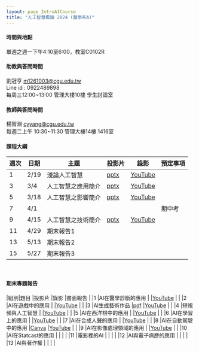 ```yaml
---
layout: page_IntroAICourse
title: "人工智慧概論 2024 (醫學系A)"
---
```


<!---
開課序號 60858
學生人數 56人
-->
#### 時間與地點
單週之週一下午4:10至6:00，教室C0102R<br/>

#### 助教與答問時間
劉冠亨 m1261003@cgu.edu.tw <br/>
Line id : 0922489898 <br/>
每周三12:00~13:00 管理大樓10樓 學生討論室 <br/>

#### 教師與答問時間
楊智淵 cyyang@cgu.edu.tw <br/>
每週二上午 10:30~11:30 管理大樓14樓 1416室<br/>

#### 課程大綱

|週次|日期         |主題                  |投影片 |錄影     | 預定事項     |
|--- |---         |---                   |---   |---      |---          |
|1   |2/19        | 淺論人工智慧          | [pptx](https://changgunguniversity-my.sharepoint.com/:p:/g/personal/d000019097_cgu_edu_tw/EU8JfJEyfAJNpqhA2qOkV0QBOpIbhjIGk1L55A93MsPQHw?e=yxXdz7)   |  [YouTube](https://youtu.be/BBuKagiEx38)     |             |
|3   |3/4         | 人工智慧之應用簡介     | [pptx](https://changgunguniversity-my.sharepoint.com/:p:/g/personal/d000019097_cgu_edu_tw/EW7vPBekZjpDiW4zAck-z1oBFgyF8yNXhJPfCnfU0MG9fQ?e=Jl2bWL)     | [YouTube](https://youtu.be/dqY9D7oKt2k)        |             |
|5   |3/18        | 人工智慧之影響簡介     | [pptx](https://changgunguniversity-my.sharepoint.com/:p:/g/personal/d000019097_cgu_edu_tw/EbqnUodDbLRFixSknUEMwCUBRcQppmkWRalnLMe14gZwtw?e=jqszgX)     | [YouTube](https://youtu.be/GxOOEjV8-Zc)        |             |
|7   |4/1         |                      |      |         |  期中考      |
|9   |4/15        | 人工智慧之技術簡介   | [pptx](https://changgunguniversity-my.sharepoint.com/:p:/g/personal/d000019097_cgu_edu_tw/EczsMN4RJL1At1nbJzKYCNUBrNh0vuCSyAE_BQw3dWDVZQ?e=hRuTG9)     | [YouTube](https://youtu.be/sgzgKIHw8vg)         |             |
|11  |4/29        | 期末報告1  |      |         |     |
|13  |5/13        | 期末報告2  |      |         |     |
|15  |5/27        | 期末報告3  |      |         |      |

<br/>

#### 期末專題報告

|組別|題目                     |投影片      |錄影            |書面報告 |
|1   |AI在醫學診斷的應用        |           |[YouTube](https://youtu.be/rZ9gwMIrxwk)            |        |
|2   |AI在遊戲中的應用          |           |[YouTube](https://youtu.be/B42DPV7uL3w)            |        |
|3   |AI生成藝術作品            |[pdf](https://changgunguniversity-my.sharepoint.com/:b:/g/personal/d000019097_cgu_edu_tw/EfWbzHktVCNEviE3oViatvABPBGnlhkLDS0nTEHqo6x_oQ?e=wxWlcu)           |[YouTube](https://youtu.be/9EhsS7ylqJc)            |        |
|4   |短視頻與人工智慧          |           |[YouTube](https://youtu.be/rgQE8FZtqjY)            |        |
|5   |AI在西洋棋中的應用         |          |[YouTube](https://youtu.be/TLFNNtwZCNY)             |        |
|6   |AI在學習上的應用           |          |[YouTube](https://youtu.be/GfeuSZ31Z2Q)             |        |
|7   |AI在合成人聲的應用         |          |[YouTube](https://youtu.be/C1PLRei6eJA)             |        |
|8   |AI在自動駕駛中的應用       |[Canva](https://www.canva.com/design/DAGEXdsXk04/VqlTclVrHr9RnarPZdnHWQ/view?utm_content=DAGEXdsXk04&utm_campaign=designshare&utm_medium=link&utm_source=editor)          |[YouTube](https://youtu.be/U3OZ6rUU0dA)             |        |
|9   |AI在影像處理領域的應用     |          |[YouTube](https://youtu.be/2IQyZW3uCuA)             |        |
|10  |AI在Statcast的應用         |          |             |        |
|11  |電影裡的AI                |           |            |        |
|12  |AI與電子病歷的應用         |          |             |        |
|13  |Al與著作權                |           |            |        |

<br/>


